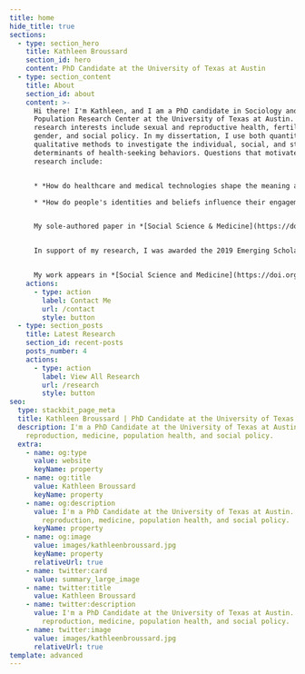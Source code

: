 ```yaml
---
title: home
hide_title: true
sections:
  - type: section_hero
    title: Kathleen Broussard
    section_id: hero
    content: PhD Candidate at the University of Texas at Austin
  - type: section_content
    title: About
    section_id: about
    content: >-
      Hi there! I'm Kathleen, and I am a PhD candidate in Sociology and the
      Population Research Center at the University of Texas at Austin. My
      research interests include sexual and reproductive health, fertility,
      gender, and social policy. In my dissertation, I use both quantitative and
      qualitative methods to investigate the individual, social, and structural
      determinants of health-seeking behaviors. Questions that motivate my
      research include: 


      * *How do healthcare and medical technologies shape the meaning and experience of pregnancy, abortion, and childbearing?* 

      * *How do people's identities and beliefs influence their engagement with the formal healthcare system?* 


      My sole-authored paper in *[Social Science & Medicine](https://doi.org/10.1016/j.socscimed.2019.112686)* responds to these questions through an analysis of the narratives of 68 women living in Ireland and Northern Ireland who sought abortion prior to its legalization. These women either left the country to receive clinic-based care or obtained medications through informal channels to self-manage an abortion at home. In this work, I situate self-managed abortion within the continuum of (de)medicalization and reveal the ways medical technology and healthcare provision shape individual perceptions and beliefs about pain, the fetus, method, and the environment where care is received. 


      In support of my research, I was awarded the 2019 Emerging Scholars in Family Planning grant from the Society of Family Planning and the NICHD Pre-Doctoral Training Fellowship in Demography. I have been a research associate on three collaborative projects: the [Texas Policy Evaluation Project](https://liberalarts.utexas.edu/txpep/) (TxPEP), which evaluates the impact of reproductive health legislation; [Project SANA](https://www.projectsana.org/), a study of self-managed abortion in the United States; and [Tsogolo la Thanzi](https://tsogololathanzi.uchicago.edu/) (TLT), a longitudinal study examining young people's reproductive goals and behaviors amidst an AIDS epidemic. 


      My work appears in *[Social Science and Medicine](https://doi.org/10.1016/j.socscimed.2019.112686),* *[Population Studies](https://doi.org/10.1080/00324728.2020.1737188),[ Contraception](https://www.sciencedirect.com/science/article/pii/S0010782419303920?via%3Dihub), [American Journal of Public Health](https://doi.org/10.2105/AJPH.2019.305369), [Perspectives on Sexual and Reproductive Health](https://onlinelibrary.wiley.com/doi/full/10.1363/psrh.12073), [American Journal of Obstetrics & Gynecology](https://doi.org/10.1016/j.ajog.2020.02.026),* and *[BMJ Sexual and Reproductive Health](https://srh.bmj.com/content/44/3/181),* and has been featured across major news outlets, including *[The New York Times](https://www.nytimes.com/2019/09/20/upshot/abortion-pills-rising-use.html)* and *[The Atlantic.](https://www.theatlantic.com/health/archive/2018/07/after-abortion-is-illegal/565430/)*
    actions:
      - type: action
        label: Contact Me
        url: /contact
        style: button
  - type: section_posts
    title: Latest Research
    section_id: recent-posts
    posts_number: 4
    actions:
      - type: action
        label: View All Research
        url: /research
        style: button
seo:
  type: stackbit_page_meta
  title: Kathleen Broussard | PhD Candidate at the University of Texas at Austin
  description: I'm a PhD Candidate at the University of Texas at Austin. I study
    reproduction, medicine, population health, and social policy.
  extra:
    - name: og:type
      value: website
      keyName: property
    - name: og:title
      value: Kathleen Broussard
      keyName: property
    - name: og:description
      value: I'm a PhD Candidate at the University of Texas at Austin. I study
        reproduction, medicine, population health, and social policy.
      keyName: property
    - name: og:image
      value: images/kathleenbroussard.jpg
      keyName: property
      relativeUrl: true
    - name: twitter:card
      value: summary_large_image
    - name: twitter:title
      value: Kathleen Broussard
    - name: twitter:description
      value: I'm a PhD Candidate at the University of Texas at Austin. I study
        reproduction, medicine, population health, and social policy.
    - name: twitter:image
      value: images/kathleenbroussard.jpg
      relativeUrl: true
template: advanced
---
```

